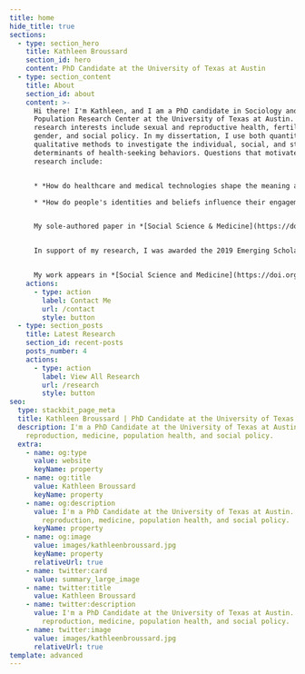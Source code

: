 ```yaml
---
title: home
hide_title: true
sections:
  - type: section_hero
    title: Kathleen Broussard
    section_id: hero
    content: PhD Candidate at the University of Texas at Austin
  - type: section_content
    title: About
    section_id: about
    content: >-
      Hi there! I'm Kathleen, and I am a PhD candidate in Sociology and the
      Population Research Center at the University of Texas at Austin. My
      research interests include sexual and reproductive health, fertility,
      gender, and social policy. In my dissertation, I use both quantitative and
      qualitative methods to investigate the individual, social, and structural
      determinants of health-seeking behaviors. Questions that motivate my
      research include: 


      * *How do healthcare and medical technologies shape the meaning and experience of pregnancy, abortion, and childbearing?* 

      * *How do people's identities and beliefs influence their engagement with the formal healthcare system?* 


      My sole-authored paper in *[Social Science & Medicine](https://doi.org/10.1016/j.socscimed.2019.112686)* responds to these questions through an analysis of the narratives of 68 women living in Ireland and Northern Ireland who sought abortion prior to its legalization. These women either left the country to receive clinic-based care or obtained medications through informal channels to self-manage an abortion at home. In this work, I situate self-managed abortion within the continuum of (de)medicalization and reveal the ways medical technology and healthcare provision shape individual perceptions and beliefs about pain, the fetus, method, and the environment where care is received. 


      In support of my research, I was awarded the 2019 Emerging Scholars in Family Planning grant from the Society of Family Planning and the NICHD Pre-Doctoral Training Fellowship in Demography. I have been a research associate on three collaborative projects: the [Texas Policy Evaluation Project](https://liberalarts.utexas.edu/txpep/) (TxPEP), which evaluates the impact of reproductive health legislation; [Project SANA](https://www.projectsana.org/), a study of self-managed abortion in the United States; and [Tsogolo la Thanzi](https://tsogololathanzi.uchicago.edu/) (TLT), a longitudinal study examining young people's reproductive goals and behaviors amidst an AIDS epidemic. 


      My work appears in *[Social Science and Medicine](https://doi.org/10.1016/j.socscimed.2019.112686),* *[Population Studies](https://doi.org/10.1080/00324728.2020.1737188),[ Contraception](https://www.sciencedirect.com/science/article/pii/S0010782419303920?via%3Dihub), [American Journal of Public Health](https://doi.org/10.2105/AJPH.2019.305369), [Perspectives on Sexual and Reproductive Health](https://onlinelibrary.wiley.com/doi/full/10.1363/psrh.12073), [American Journal of Obstetrics & Gynecology](https://doi.org/10.1016/j.ajog.2020.02.026),* and *[BMJ Sexual and Reproductive Health](https://srh.bmj.com/content/44/3/181),* and has been featured across major news outlets, including *[The New York Times](https://www.nytimes.com/2019/09/20/upshot/abortion-pills-rising-use.html)* and *[The Atlantic.](https://www.theatlantic.com/health/archive/2018/07/after-abortion-is-illegal/565430/)*
    actions:
      - type: action
        label: Contact Me
        url: /contact
        style: button
  - type: section_posts
    title: Latest Research
    section_id: recent-posts
    posts_number: 4
    actions:
      - type: action
        label: View All Research
        url: /research
        style: button
seo:
  type: stackbit_page_meta
  title: Kathleen Broussard | PhD Candidate at the University of Texas at Austin
  description: I'm a PhD Candidate at the University of Texas at Austin. I study
    reproduction, medicine, population health, and social policy.
  extra:
    - name: og:type
      value: website
      keyName: property
    - name: og:title
      value: Kathleen Broussard
      keyName: property
    - name: og:description
      value: I'm a PhD Candidate at the University of Texas at Austin. I study
        reproduction, medicine, population health, and social policy.
      keyName: property
    - name: og:image
      value: images/kathleenbroussard.jpg
      keyName: property
      relativeUrl: true
    - name: twitter:card
      value: summary_large_image
    - name: twitter:title
      value: Kathleen Broussard
    - name: twitter:description
      value: I'm a PhD Candidate at the University of Texas at Austin. I study
        reproduction, medicine, population health, and social policy.
    - name: twitter:image
      value: images/kathleenbroussard.jpg
      relativeUrl: true
template: advanced
---
```

